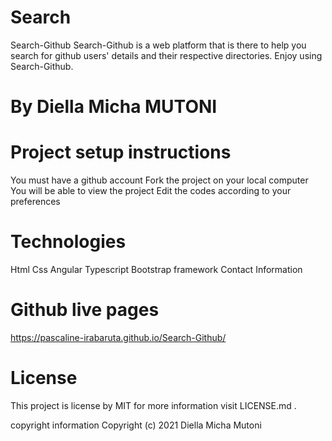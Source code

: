 # Search
Search-Github
Search-Github is a web platform that is there to help you search for github users' details and their respective directories. Enjoy using Search-Github.

# By Diella Micha MUTONI

# Project setup instructions
You must have a github account
Fork the project on your local computer
You will be able to view the project
Edit the codes according to your preferences

# Technologies
Html
Css
Angular
Typescript
Bootstrap framework
Contact Information

# Github live pages
https://pascaline-irabaruta.github.io/Search-Github/

# License
This project is license by MIT for more information visit LICENSE.md .

copyright information
Copyright (c) 2021 Diella Micha Mutoni
